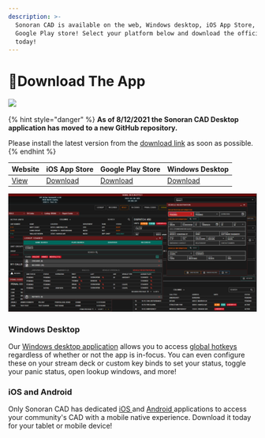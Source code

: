 ```yaml
---
description: >-
  Sonoran CAD is available on the web, Windows desktop, iOS App Store, and
  Google Play store! Select your platform below and download the official app
  today!
---
```


# 📱Download The App

![](../.gitbook/assets/sonorancad-logo_full.png)

{% hint style="danger" %}
**As of 8/12/2021 the Sonoran CAD Desktop application has moved to a new GitHub repository.**

Please install the latest version from the [download link](https://github.com/Sonoran-Software/SonoranCAD_Windows/releases/latest/download/Sonoran-CAD.exe) as soon as possible.
{% endhint %}

| Website | iOS App Store | Google Play Store | Windows Desktop |
| :--- | :--- | :--- | :--- |
| [View](https://app.sonorancad.com/) | [Download](https://apps.apple.com/us/app/sonoran-cad/id1496539456) | [Download](https://play.google.com/store/apps/details?id=sonorancadmdt.app&hl=en_US) | [Download](https://github.com/Sonoran-Software/SonoranCAD_Windows/releases/latest/download/Sonoran-CAD.exe) |

![Sonoran CAD - CAD/MDT Software](../.gitbook/assets/image%20%2893%29.png)

### Windows Desktop

Our [Windows desktop application](https://github.com/SonoranBrian/sc2_quasar/releases/latest/download/Sonoran-CAD-Setup.exe) allows you to access [global hotkeys](../tutorials/other-features/configurable-hotkeys.md) regardless of whether or not the app is in-focus. You can even configure these on your stream deck or custom key binds to set your status, toggle your panic status, open lookup windows, and more!

### iOS and Android

Only Sonoran CAD has dedicated [iOS ](https://apps.apple.com/us/app/sonoran-cad/id1496539456)and [Android ](https://play.google.com/store/apps/details?id=sonorancadmdt.app&hl=en_US)applications to access your community's CAD with a mobile native experience. Download it today for your tablet or mobile device!

